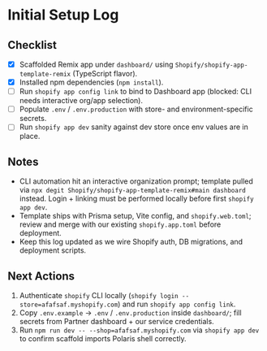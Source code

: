 # Initial Setup Log

## Checklist
- [x] Scaffolded Remix app under `dashboard/` using `Shopify/shopify-app-template-remix` (TypeScript flavor).
- [x] Installed npm dependencies (`npm install`).
- [ ] Run `shopify app config link` to bind to Dashboard app (blocked: CLI needs interactive org/app selection).
- [ ] Populate `.env` / `.env.production` with store- and environment-specific secrets.
- [ ] Run `shopify app dev` sanity against dev store once env values are in place.

## Notes
- CLI automation hit an interactive organization prompt; template pulled via `npx degit Shopify/shopify-app-template-remix#main dashboard` instead. Login + linking must be performed locally before first `shopify app dev`.
- Template ships with Prisma setup, Vite config, and `shopify.web.toml`; review and merge with our existing `shopify.app.toml` before deployment.
- Keep this log updated as we wire Shopify auth, DB migrations, and deployment scripts.

## Next Actions
1. Authenticate `shopify` CLI locally (`shopify login --store=afafsaf.myshopify.com`) and run `shopify app config link`.
2. Copy `.env.example` → `.env` / `.env.production` inside `dashboard/`; fill secrets from Partner dashboard + our service credentials.
3. Run `npm run dev -- --shop=afafsaf.myshopify.com` via `shopify app dev` to confirm scaffold imports Polaris shell correctly.
